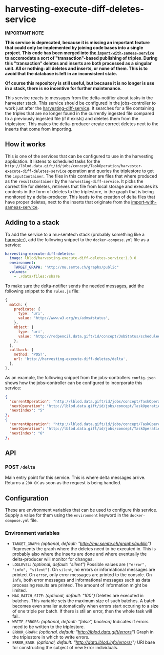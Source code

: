 # harvesting-execute-diff-deletes-service

**IMPORTANT NOTE**

**This service is deprecated, because it is missing an important feature that
could only be implemented by joining code bases into a single project. This
code has been merged into [the
`import-with-sameas-service`](https://github.com/lblod/import-with-sameas-service/)
to accomodate a sort of "transaction"-based publishing of triples. During this
"transaction" deletes and inserts are both processed as a singular unit. All or
nothing: all deletes and inserts, or none of them. This is to avoid that the
database is left in an inconsistent state.**

**Of course this repository is still useful, but because it is no longer is use
in a stack, there is no incentive for further maintenance.**

This service reacts to messages from the delta-notifier about tasks in the
harvester stack. This service should be configured in the jobs-controller to
work just after the
[harvesting-diff-service](https://github.com/lblod/harvesting-diff-service/).
It searches for a file containing the triples that are no longer found in the
currently ingested file compared to a previously ingested file (if it exists)
and deletes them from the triplestore. This makes the delta-producer create
correct deletes next to the inserts that come from importing.

## How it works

This is one of the services that can be configured to use in the harvesting
application. It listens to scheduled tasks for the
`http://lblod.data.gift/id/jobs/concept/TaskOperation/harvester-execute-diff-deletes-service`
operation and queries the triplestore to get the `inputContainer`. The files in
this container are files that where produced as the `resultsContainer` by the
`harvesting-diff-service`. It picks the correct file for deletes, retrieves
that file from local storage and executes its contents in the form of deletes
to the triplestore, in the graph that is being monitored by a delta-producer.
This leads to the creation of delta files that have proper deletes, next to the
inserts that originate from the
[import-with-sameas-service](https://github.com/lblod/import-with-sameas-service).

## Adding to a stack

To add the service to a mu-semtech stack (probably something like a
[harvester](https://github.com/lblod/app-lblod-harvester/)), add the following
snippet to the `docker-compose.yml` file as a service:

```yaml
harvesting-execute-diff-deletes:
  image: lblod/harvesting-execute-diff-deletes-service:1.0.0
  environment:
    TARGET_GRAPH: "http://mu.semte.ch/graphs/public"
  volumes:
    - ./data/files:/share
```

To make sure the delta-notifier sends the needed messages, add the following
snippet to the `rules.js` file:

```javascript
{
  match: {
    predicate: {
      type: 'uri',
      value: 'http://www.w3.org/ns/adms#status',
    },
    object: {
      type: 'uri',
      value: 'http://redpencil.data.gift/id/concept/JobStatus/scheduled',
    },
  },
  callback: {
    method: 'POST',
    url: 'http://harvesting-execute-diff-deletes/delta',
  },
},
```

As an example, the following snippet from the jobs-controllers `config.json`
shows how the jobs-controller can be configured to incorporate this service:

```json
{
  "currentOperation": "http://lblod.data.gift/id/jobs/concept/TaskOperation/diff",
  "nextOperation": "http://lblod.data.gift/id/jobs/concept/TaskOperation/execute-diff-deletes",
  "nextIndex": "5"
},
{
  "currentOperation": "http://lblod.data.gift/id/jobs/concept/TaskOperation/execute-diff-deletes",
  "nextOperation": "http://lblod.data.gift/id/jobs/concept/TaskOperation/publishHarvestedTriples",
  "nextIndex": "6"
},
```

## API

### POST `/delta`

Main entry point for this service. This is where delta messages arrive. Returns
a `200 OK` as soon as the request is being handled.

## Configuration

These are environment variables that can be used to configure this service.
Supply a value for them using the `environment` keyword in the
`docker-compose.yml` file.

### Environment variables

* `TARGET_GRAPH`: *(optional, default: "http://mu.semte.ch/graphs/public")*
  Represents the graph where the deletes need to be executed in. This is
  probably also where the inserts are done and where eventually the
  delta-producer will monitor for changes.
* `LOGLEVEL`: *(optional, default: "silent")* Possible values are `["error",
  "info", "silent"]`. On `silent`, no errors or informational messages are
  printed. On `error`, only error messages are printed to the console. On
  `info`, both error messages and informational messages such as data
  processing results are printed. The amount of information might be limited.
* `MAX_BATCH_SIZE`: *(optional, default: "100")* Deletes are executed in
  batches. This variable sets the maximum size of such batches. A batch becomes
  even smaller automatically when errors start occuring to a size of one triple
  per batch. If there is stil an error, then the whole task will fail.
* `WRITE_ERRORS`: *(optional, default: "false", boolean)* Indicates if errors
  need to be written to the triplestore.
* `ERROR_GRAPH`: *(optional, default: "http://lblod.data.gift/errors")* Graph
  in the triplestore in which to write errors.
* `ERROR_BASE`: *(optional, default: "http://data.lblod.info/errors/")* URI
  base for constructing the subject of new Error individuals.

